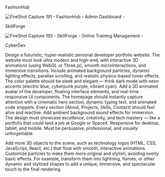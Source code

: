 FashionHub

![FireShot Capture 191 - FashionHub - Admin Dashboard - ](https://github.com/user-attachments/assets/93dd7f15-ffcd-457d-8024-709b0bc47bfc)

SkillForge

![FireShot Capture 193 - SkillForge - Online Training Management - ](https://github.com/user-attachments/assets/bbc58242-8b2f-4a06-8edf-2fb16d3d0428)

CyberDev

Design a futuristic, hyper-realistic personal developer portfolio website. The website must look ultra modern and high-end, with interactive 3D animations (using WebGL or Three.js), smooth microinteractions, and immersive transitions. Include animated background particles, dynamic lighting effects, parallax scrolling, and realistic physics-based hover effects. The color palette should be sleek and elegant — think dark mode with neon accents (electric blue, cyberpunk purple, vibrant cyan). Add a 3D animated avatar of the developer, floating interface elements, and real-time responsive UI components. The homepage should instantly capture attention with a cinematic hero section, dynamic typing text, and animated code snippets. Every section (About, Projects, Skills, Contact) should feel alive and reactive. Add ambient background sound effects for immersion. The design must showcase excellence, creativity, and tech mastery — like a portfolio that could land a job at Google or SpaceX. Responsive for desktop, tablet, and mobile. Must be persuasive, professional, and visually unforgettable.

Add more 3D objects to the scene, such as technology logos (HTML, CSS, JavaScript, React, etc.) that float with smooth, interactive animations. Customize particles to make them more original and stylish, avoiding overly basic effects. For example, transform them into lightning, flames, or other dynamic and stylized shapes to add a unique, immersive, and spectacular touch to the final rendering.
